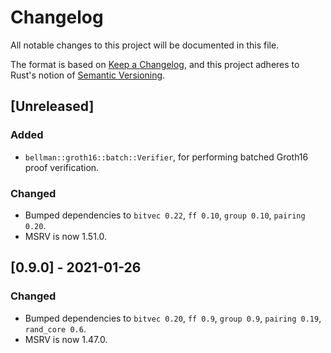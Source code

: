 # Changelog
All notable changes to this project will be documented in this file.

The format is based on [Keep a Changelog](https://keepachangelog.com/en/1.0.0/),
and this project adheres to Rust's notion of
[Semantic Versioning](https://semver.org/spec/v2.0.0.html).

## [Unreleased]
### Added
- `bellman::groth16::batch::Verifier`, for performing batched Groth16 proof
  verification.

### Changed
- Bumped dependencies to `bitvec 0.22`, `ff 0.10`, `group 0.10`, `pairing 0.20`.
- MSRV is now 1.51.0.

## [0.9.0] - 2021-01-26
### Changed
- Bumped dependencies to `bitvec 0.20`, `ff 0.9`, `group 0.9`, `pairing 0.19`,
  `rand_core 0.6`.
- MSRV is now 1.47.0.

